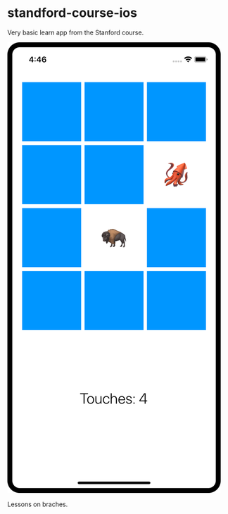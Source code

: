 # standford-course-ios

Very basic learn app from the Stanford course.

![alt text](standfordApp.png "Very basic learn app from the Stanford course")

Lessons on braches.
